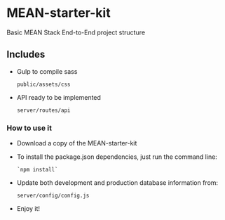 # MEAN-starter-kit
Basic MEAN Stack End-to-End project structure

## Includes
- Gulp to compile sass 

  `public/assets/css`
  
- API ready to be implemented
  
  `server/routes/api`

### How to use it
- Download a copy of the MEAN-starter-kit
- To install the package.json dependencies, just run the command line:

      `npm install`

- Update both development and production database information from:

    `server/config/config.js`
  
- Enjoy it!

